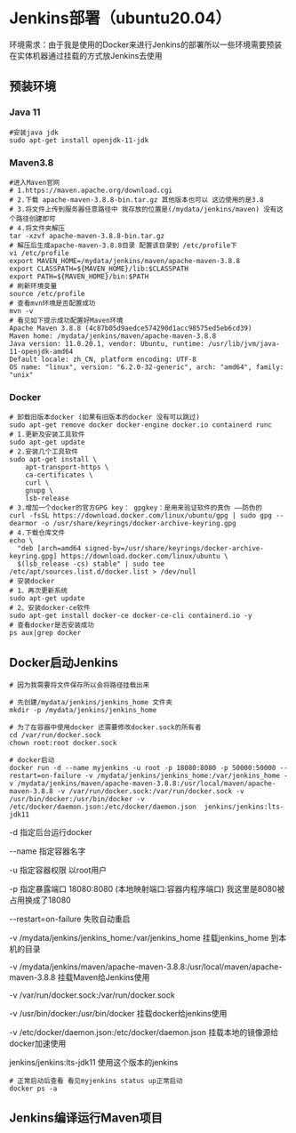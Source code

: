 # Jenkins部署（ubuntu20.04）
环境需求：由于我是使用的Docker来进行Jenkins的部署所以一些环境需要预装在实体机器通过挂载的方式放Jenkins去使用

## 预装环境

### Java 11

```shell
#安装java jdk
sudo apt-get install openjdk-11-jdk
```

### Maven3.8

```shell
#进入Maven官网
# 1.https://maven.apache.org/download.cgi
# 2.下载 apache-maven-3.8.8-bin.tar.gz 其他版本也可以 这边使用的是3.8
# 3.将文件上传到服务器任意路径中 我存放的位置是(/mydata/jenkins/maven) 没有这个路径创建即可
# 4.将文件夹解压 
tar -xzvf apache-maven-3.8.8-bin.tar.gz
# 解压后生成apache-maven-3.8.8目录 配置该目录到 /etc/profile下
vi /etc/profile
export MAVEN_HOME=/mydata/jenkins/maven/apache-maven-3.8.8
export CLASSPATH=${MAVEN_HOME}/lib:$CLASSPATH
export PATH=${MAVEN_HOME}/bin:$PATH
# 刷新环境变量
source /etc/profile
# 查看mvn环境是否配置成功
mvn -v
# 看见如下提示成功配置好Maven环境
Apache Maven 3.8.8 (4c87b05d9aedce574290d1acc98575ed5eb6cd39)
Maven home: /mydata/jenkins/maven/apache-maven-3.8.8
Java version: 11.0.20.1, vendor: Ubuntu, runtime: /usr/lib/jvm/java-11-openjdk-amd64
Default locale: zh_CN, platform encoding: UTF-8
OS name: "linux", version: "6.2.0-32-generic", arch: "amd64", family: "unix"
```

### Docker

```shell
# 卸载旧版本docker (如果有旧版本的docker 没有可以跳过)
sudo apt-get remove docker docker-engine docker.io containerd runc
# 1.更新及安装工具软件
sudo apt-get update
# 2.安装几个工具软件
sudo apt-get install \
    apt-transport-https \
    ca-certificates \
    curl \
    gnupg \
    lsb-release
# 3.增加一个docker的官方GPG key： gpgkey：是用来验证软件的真伪 ——防伪的
curl -fsSL https://download.docker.com/linux/ubuntu/gpg | sudo gpg --dearmor -o /usr/share/keyrings/docker-archive-keyring.gpg
# 4.下载仓库文件
echo \
  "deb [arch=amd64 signed-by=/usr/share/keyrings/docker-archive-keyring.gpg] https://download.docker.com/linux/ubuntu \
  $(lsb_release -cs) stable" | sudo tee /etc/apt/sources.list.d/docker.list > /dev/null
# 安装docker
# 1、再次更新系统
sudo apt-get update
# 2、安装docker-ce软件
sudo apt-get install docker-ce docker-ce-cli containerd.io -y
# 查看docker是否安装成功
ps aux|grep docker
```

## Docker启动Jenkins

```shell
# 因为我需要将文件保存所以会将路径挂载出来

# 先创建/mydata/jenkins/jenkins_home 文件夹
mkdir -p /mydata/jenkins/jenkins_home

# 为了在容器中使用docker 还需要修改docker.sock的所有者
cd /var/run/docker.sock
chown root:root docker.sock

# docker启动 
docker run -d --name myjenkins -u root -p 18080:8080 -p 50000:50000 --restart=on-failure -v /mydata/jenkins/jenkins_home:/var/jenkins_home -v /mydata/jenkins/maven/apache-maven-3.8.8:/usr/local/maven/apache-maven-3.8.8 -v /var/run/docker.sock:/var/run/docker.sock -v /usr/bin/docker:/usr/bin/docker -v /etc/docker/daemon.json:/etc/docker/daemon.json  jenkins/jenkins:lts-jdk11 
```

-d 指定后台运行docker

--name 指定容器名字

-u 指定容器权限 以root用户

-p 指定暴露端口 18080:8080 (本地映射端口:容器内程序端口) 我这里是8080被占用换成了18080

--restart=on-failure 失败自动重启

-v /mydata/jenkins/jenkins_home:/var/jenkins_home  挂载jenkins_home 到本机的目录

-v /mydata/jenkins/maven/apache-maven-3.8.8:/usr/local/maven/apache-maven-3.8.8 挂载Maven给Jenkins使用

-v /var/run/docker.sock:/var/run/docker.sock 

-v /usr/bin/docker:/usr/bin/docker				挂载docker给jenkins使用

 -v /etc/docker/daemon.json:/etc/docker/daemon.json	挂载本地的镜像源给docker加速使用

 jenkins/jenkins:lts-jdk11 使用这个版本的jenkins

```shell
# 正常启动后查看 看见myjenkins status up正常启动
docker ps -a 
```

## Jenkins编译运行Maven项目
